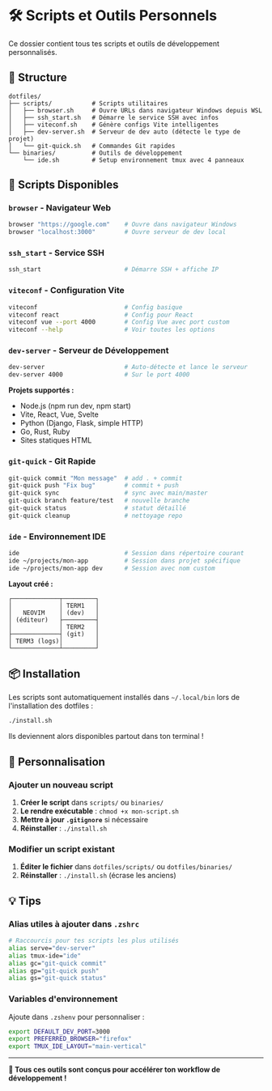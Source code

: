 # 🛠 Scripts et Outils Personnels

Ce dossier contient tous tes scripts et outils de développement personnalisés.

## 📁 Structure

```
dotfiles/
├── scripts/           # Scripts utilitaires
│   ├── browser.sh     # Ouvre URLs dans navigateur Windows depuis WSL
│   ├── ssh_start.sh   # Démarre le service SSH avec infos
│   ├── viteconf.sh    # Génère configs Vite intelligentes
│   ├── dev-server.sh  # Serveur de dev auto (détecte le type de projet)
│   └── git-quick.sh   # Commandes Git rapides
└── binaries/          # Outils de développement
    └── ide.sh         # Setup environnement tmux avec 4 panneaux
```

## 🚀 Scripts Disponibles

### `browser` - Navigateur Web
```bash
browser "https://google.com"    # Ouvre dans navigateur Windows
browser "localhost:3000"        # Ouvre serveur de dev local
```

### `ssh_start` - Service SSH  
```bash
ssh_start                       # Démarre SSH + affiche IP
```

### `viteconf` - Configuration Vite
```bash
viteconf                        # Config basique
viteconf react                  # Config pour React
viteconf vue --port 4000        # Config Vue avec port custom
viteconf --help                 # Voir toutes les options
```

### `dev-server` - Serveur de Développement
```bash
dev-server                      # Auto-détecte et lance le serveur
dev-server 4000                 # Sur le port 4000
```

**Projets supportés :**
- Node.js (npm run dev, npm start)
- Vite, React, Vue, Svelte
- Python (Django, Flask, simple HTTP)
- Go, Rust, Ruby
- Sites statiques HTML

### `git-quick` - Git Rapide
```bash
git-quick commit "Mon message"  # add . + commit
git-quick push "Fix bug"        # commit + push
git-quick sync                  # sync avec main/master
git-quick branch feature/test   # nouvelle branche
git-quick status                # statut détaillé
git-quick cleanup               # nettoyage repo
```

### `ide` - Environnement IDE
```bash
ide                             # Session dans répertoire courant
ide ~/projects/mon-app          # Session dans projet spécifique
ide ~/projects/mon-app dev      # Session avec nom custom
```

**Layout créé :**
```
┌─────────────┬─────────┐
│             │ TERM1   │
│   NEOVIM    │ (dev)   │
│ (éditeur)   ├─────────┤
│             │ TERM2   │
├─────────────┤ (git)   │
│ TERM3 (logs)│         │
└─────────────┴─────────┘
```

## 📦 Installation

Les scripts sont automatiquement installés dans `~/.local/bin` lors de l'installation des dotfiles :

```bash
./install.sh
```

Ils deviennent alors disponibles partout dans ton terminal !

## 🔧 Personnalisation

### Ajouter un nouveau script

1. **Créer le script** dans `scripts/` ou `binaries/`
2. **Le rendre exécutable** : `chmod +x mon-script.sh`
3. **Mettre à jour `.gitignore`** si nécessaire
4. **Réinstaller** : `./install.sh`

### Modifier un script existant

1. **Éditer le fichier** dans `dotfiles/scripts/` ou `dotfiles/binaries/`
2. **Réinstaller** : `./install.sh` (écrase les anciens)

## 💡 Tips

### Alias utiles à ajouter dans `.zshrc`
```bash
# Raccourcis pour tes scripts les plus utilisés
alias serve="dev-server"
alias tmux-ide="ide"
alias gc="git-quick commit"
alias gp="git-quick push"
alias gs="git-quick status"
```

### Variables d'environnement
Ajoute dans `.zshenv` pour personnaliser :
```bash
export DEFAULT_DEV_PORT=3000
export PREFERRED_BROWSER="firefox"
export TMUX_IDE_LAYOUT="main-vertical"
```

---

**🎯 Tous ces outils sont conçus pour accélérer ton workflow de développement !**